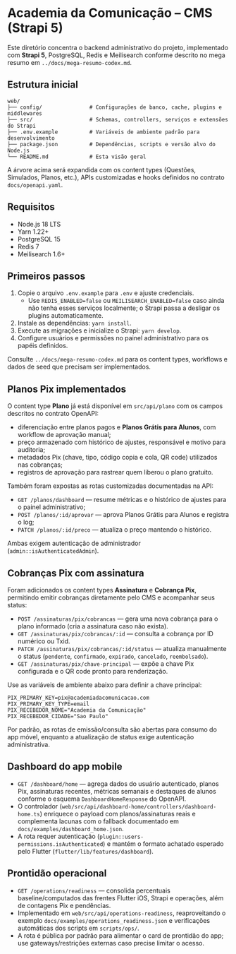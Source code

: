 # Academia da Comunicação – CMS (Strapi 5)

Este diretório concentra o backend administrativo do projeto, implementado com **Strapi 5**, PostgreSQL, Redis e Meilisearch conforme descrito no mega resumo em `../docs/mega-resumo-codex.md`.

## Estrutura inicial

```
web/
├── config/               # Configurações de banco, cache, plugins e middlewares
├── src/                  # Schemas, controllers, serviços e extensões do Strapi
├── .env.example          # Variáveis de ambiente padrão para desenvolvimento
├── package.json          # Dependências, scripts e versão alvo do Node.js
└── README.md             # Esta visão geral
```

A árvore acima será expandida com os content types (Questões, Simulados, Planos, etc.), APIs customizadas e hooks definidos no contrato `docs/openapi.yaml`.

## Requisitos

- Node.js 18 LTS
- Yarn 1.22+
- PostgreSQL 15
- Redis 7
- Meilisearch 1.6+

## Primeiros passos

1. Copie o arquivo `.env.example` para `.env` e ajuste credenciais.
   * Use `REDIS_ENABLED=false` ou `MEILISEARCH_ENABLED=false` caso ainda não tenha esses serviços localmente; o Strapi passa a desligar os plugins automaticamente.
2. Instale as dependências: `yarn install`.
3. Execute as migrações e inicialize o Strapi: `yarn develop`.
4. Configure usuários e permissões no painel administrativo para os papéis definidos.

Consulte `../docs/mega-resumo-codex.md` para os content types, workflows e dados de seed que precisam ser implementados.

## Planos Pix implementados

O content type **Plano** já está disponível em `src/api/plano` com os campos descritos no contrato OpenAPI:

- diferenciação entre planos pagos e **Planos Grátis para Alunos**, com workflow de aprovação manual;
- preço armazenado com histórico de ajustes, responsável e motivo para auditoria;
- metadados Pix (chave, tipo, código copia e cola, QR code) utilizados nas cobranças;
- registros de aprovação para rastrear quem liberou o plano gratuito.

Também foram expostas as rotas customizadas documentadas na API:

- `GET /planos/dashboard` — resume métricas e o histórico de ajustes para o painel administrativo;
- `POST /planos/:id/aprovar` — aprova Planos Grátis para Alunos e registra o log;
- `PATCH /planos/:id/preco` — atualiza o preço mantendo o histórico.

Ambas exigem autenticação de administrador (`admin::isAuthenticatedAdmin`).

## Cobranças Pix com assinatura

Foram adicionados os content types **Assinatura** e **Cobrança Pix**, permitindo emitir cobranças diretamente pelo CMS e acompanhar seus status:

- `POST /assinaturas/pix/cobrancas` — gera uma nova cobrança para o plano informado (cria a assinatura caso não exista). 
- `GET /assinaturas/pix/cobrancas/:id` — consulta a cobrança por ID numérico ou Txid.
- `PATCH /assinaturas/pix/cobrancas/:id/status` — atualiza manualmente o status (`pendente`, `confirmado`, `expirado`, `cancelado`, `reembolsado`).
- `GET /assinaturas/pix/chave-principal` — expõe a chave Pix configurada e o QR code pronto para renderização.

Use as variáveis de ambiente abaixo para definir a chave principal:

```env
PIX_PRIMARY_KEY=pix@academiadacomunicacao.com
PIX_PRIMARY_KEY_TYPE=email
PIX_RECEBEDOR_NOME="Academia da Comunicação"
PIX_RECEBEDOR_CIDADE="Sao Paulo"
```

Por padrão, as rotas de emissão/consulta são abertas para consumo do app móvel, enquanto a atualização de status exige autenticação administrativa.

## Dashboard do app mobile

- `GET /dashboard/home` — agrega dados do usuário autenticado, planos Pix, assinaturas recentes, métricas semanais e destaques de alunos conforme o esquema `DashboardHomeResponse` do OpenAPI.
- O controlador (`web/src/api/dashboard-home/controllers/dashboard-home.ts`) enriquece o payload com planos/assinaturas reais e complementa lacunas com o fallback documentado em `docs/examples/dashboard_home.json`.
- A rota requer autenticação (`plugin::users-permissions.isAuthenticated`) e mantém o formato achatado esperado pelo Flutter (`flutter/lib/features/dashboard`).

## Prontidão operacional

- `GET /operations/readiness` — consolida percentuais baseline/computados das frentes Flutter iOS, Strapi e operações, além de contagens Pix e pendências.
- Implementado em `web/src/api/operations-readiness`, reaproveitando o exemplo `docs/examples/operations_readiness.json` e verificações automáticas dos scripts em `scripts/ops/`.
- A rota é pública por padrão para alimentar o card de prontidão do app; use gateways/restrições externas caso precise limitar o acesso.
